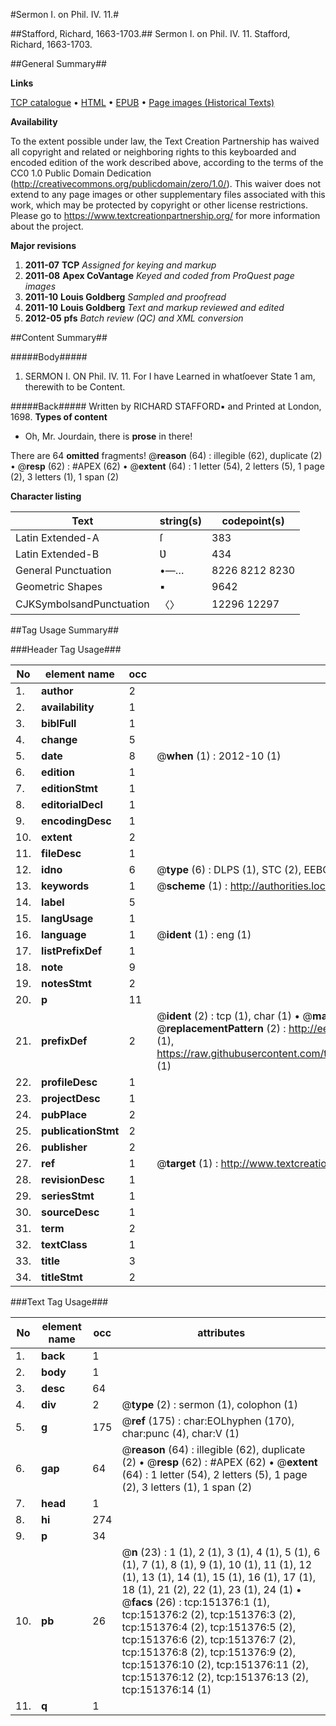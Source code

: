 #Sermon I. on Phil. IV. 11.#

##Stafford, Richard, 1663-1703.##
Sermon I. on Phil. IV. 11.
Stafford, Richard, 1663-1703.

##General Summary##

**Links**

[TCP catalogue](http://www.ota.ox.ac.uk/tcp/)  • 
[HTML](http://tei.it.ox.ac.uk/tcp/Texts-HTML/free/A93/A93754.html)  • 
[EPUB](http://tei.it.ox.ac.uk/tcp/Texts-EPUB/free/A93/A93754.epub) • 
[Page images (Historical Texts)](https://historicaltexts.jisc.ac.uk/eebo-49197132e)

**Availability**

To the extent possible under law, the Text Creation Partnership has waived all copyright and related or neighboring rights to this keyboarded and encoded edition of the work described above, according to the terms of the CC0 1.0 Public Domain Dedication (http://creativecommons.org/publicdomain/zero/1.0/). This waiver does not extend to any page images or other supplementary files associated with this work, which may be protected by copyright or other license restrictions. Please go to https://www.textcreationpartnership.org/ for more information about the project.

**Major revisions**

1. __2011-07__ __TCP__ *Assigned for keying and markup*
1. __2011-08__ __Apex CoVantage__ *Keyed and coded from ProQuest page images*
1. __2011-10__ __Louis Goldberg__ *Sampled and proofread*
1. __2011-10__ __Louis Goldberg__ *Text and markup reviewed and edited*
1. __2012-05__ __pfs__ *Batch review (QC) and XML conversion*

##Content Summary##

#####Body#####

1. SERMON I. ON Phil. IV. 11. For I have Learned in whatſoever State 1 am, therewith to be Content.

#####Back#####
Written by RICHARD STAFFORD▪ and Printed at London, 1698.
**Types of content**

  * Oh, Mr. Jourdain, there is **prose** in there!

There are 64 **omitted** fragments! 
 @__reason__ (64) : illegible (62), duplicate (2)  •  @__resp__ (62) : #APEX (62)  •  @__extent__ (64) : 1 letter (54), 2 letters (5), 1 page (2), 3 letters (1), 1 span (2)

**Character listing**


|Text|string(s)|codepoint(s)|
|---|---|---|
|Latin Extended-A|ſ|383|
|Latin Extended-B|Ʋ|434|
|General Punctuation|•—…|8226 8212 8230|
|Geometric Shapes|▪|9642|
|CJKSymbolsandPunctuation|〈〉|12296 12297|

##Tag Usage Summary##

###Header Tag Usage###

|No|element name|occ|attributes|
|---|---|---|---|
|1.|__author__|2||
|2.|__availability__|1||
|3.|__biblFull__|1||
|4.|__change__|5||
|5.|__date__|8| @__when__ (1) : 2012-10 (1)|
|6.|__edition__|1||
|7.|__editionStmt__|1||
|8.|__editorialDecl__|1||
|9.|__encodingDesc__|1||
|10.|__extent__|2||
|11.|__fileDesc__|1||
|12.|__idno__|6| @__type__ (6) : DLPS (1), STC (2), EEBO-CITATION (1), OCLC (1), VID (1)|
|13.|__keywords__|1| @__scheme__ (1) : http://authorities.loc.gov/ (1)|
|14.|__label__|5||
|15.|__langUsage__|1||
|16.|__language__|1| @__ident__ (1) : eng (1)|
|17.|__listPrefixDef__|1||
|18.|__note__|9||
|19.|__notesStmt__|2||
|20.|__p__|11||
|21.|__prefixDef__|2| @__ident__ (2) : tcp (1), char (1)  •  @__matchPattern__ (2) : ([0-9\-]+):([0-9IVX]+) (1), (.+) (1)  •  @__replacementPattern__ (2) : http://eebo.chadwyck.com/downloadtiff?vid=$1&page=$2 (1), https://raw.githubusercontent.com/textcreationpartnership/Texts/master/tcpchars.xml#$1 (1)|
|22.|__profileDesc__|1||
|23.|__projectDesc__|1||
|24.|__pubPlace__|2||
|25.|__publicationStmt__|2||
|26.|__publisher__|2||
|27.|__ref__|1| @__target__ (1) : http://www.textcreationpartnership.org/docs/. (1)|
|28.|__revisionDesc__|1||
|29.|__seriesStmt__|1||
|30.|__sourceDesc__|1||
|31.|__term__|2||
|32.|__textClass__|1||
|33.|__title__|3||
|34.|__titleStmt__|2||


###Text Tag Usage###

|No|element name|occ|attributes|
|---|---|---|---|
|1.|__back__|1||
|2.|__body__|1||
|3.|__desc__|64||
|4.|__div__|2| @__type__ (2) : sermon (1), colophon (1)|
|5.|__g__|175| @__ref__ (175) : char:EOLhyphen (170), char:punc (4), char:V (1)|
|6.|__gap__|64| @__reason__ (64) : illegible (62), duplicate (2)  •  @__resp__ (62) : #APEX (62)  •  @__extent__ (64) : 1 letter (54), 2 letters (5), 1 page (2), 3 letters (1), 1 span (2)|
|7.|__head__|1||
|8.|__hi__|274||
|9.|__p__|34||
|10.|__pb__|26| @__n__ (23) : 1 (1), 2 (1), 3 (1), 4 (1), 5 (1), 6 (1), 7 (1), 8 (1), 9 (1), 10 (1), 11 (1), 12 (1), 13 (1), 14 (1), 15 (1), 16 (1), 17 (1), 18 (1), 21 (2), 22 (1), 23 (1), 24 (1)  •  @__facs__ (26) : tcp:151376:1 (1), tcp:151376:2 (2), tcp:151376:3 (2), tcp:151376:4 (2), tcp:151376:5 (2), tcp:151376:6 (2), tcp:151376:7 (2), tcp:151376:8 (2), tcp:151376:9 (2), tcp:151376:10 (2), tcp:151376:11 (2), tcp:151376:12 (2), tcp:151376:13 (2), tcp:151376:14 (1)|
|11.|__q__|1||
